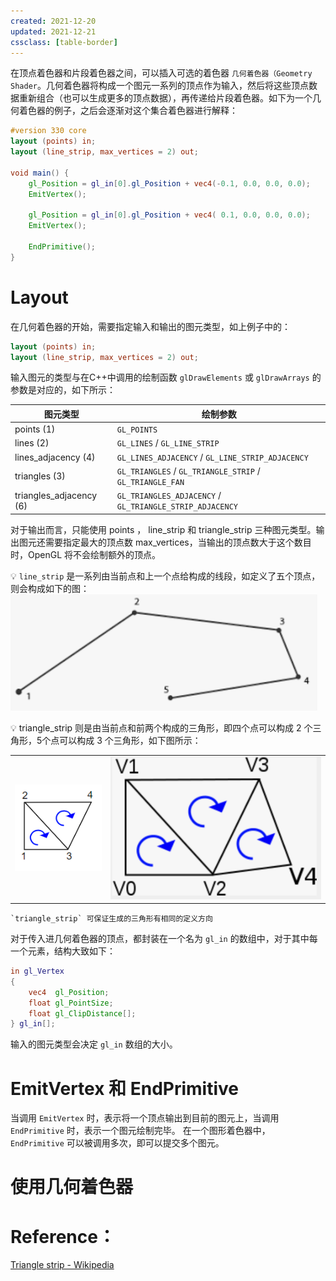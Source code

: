 ```yaml
---
created: 2021-12-20
updated: 2021-12-21
cssclass: [table-border]
---
```


在顶点着色器和片段着色器之间，可以插入可选的着色器 `几何着色器（Geometry Shader`。几何着色器将构成一个图元一系列的顶点作为输入，然后将这些顶点数据重新组合（也可以生成更多的顶点数据），再传递给片段着色器。如下为一个几何着色器的例子，之后会逐渐对这个集合着色器进行解释：

```glsl
#version 330 core
layout (points) in;
layout (line_strip, max_vertices = 2) out;

void main() {    
    gl_Position = gl_in[0].gl_Position + vec4(-0.1, 0.0, 0.0, 0.0); 
    EmitVertex();

    gl_Position = gl_in[0].gl_Position + vec4( 0.1, 0.0, 0.0, 0.0);
    EmitVertex();
    
    EndPrimitive();
}
```

# Layout

在几何着色器的开始，需要指定输入和输出的图元类型，如上例子中的：

```glsl
layout (points) in;
layout (line_strip, max_vertices = 2) out;
```

输入图元的类型与在C++中调用的绘制函数 `glDrawElements` 或 `glDrawArrays` 的参数是对应的，如下所示：

| 图元类型                | 绘制参数                                                 |
| ----------------------- | -------------------------------------------------------- |
| points (1)              | `GL_POINTS`                                              |
| lines (2)               | `GL_LINES` / `GL_LINE_STRIP`                             |
| lines_adjacency (4)     | `GL_LINES_ADJACENCY` / `GL_LINE_STRIP_ADJACENCY`         |
| triangles (3)           | `GL_TRIANGLES` / `GL_TRIANGLE_STRIP` / `GL_TRIANGLE_FAN` |
| triangles_adjacency (6) | `GL_TRIANGLES_ADJACENCY` / `GL_TRIANGLE_STRIP_ADJACENCY` |

对于输出而言，只能使用 points ， line_strip 和 triangle_strip 三种图元类型。输出图元还需要指定最大的顶点数 max_vertices，当输出的顶点数大于这个数目时，OpenGL 将不会绘制额外的顶点。

💡 `line_strip` 是一系列由当前点和上一个点给构成的线段，如定义了五个顶点，则会构成如下的图：
![|500](assets/LearnOpenGL-Ch%2022%20Geometry%20Shader/Untitled.png)

💡 triangle_strip 则是由当前点和前两个构成的三角形，即四个点可以构成 2 个三角形，5个点可以构成 3 个三角形，如下图所示：

|                                                                                                                                                |     |
| ---------------------------------------------------------------------------------------------------------------------------------------------- | --- |
| ![](assets/LearnOpenGL-Ch%2022%20Geometry%20Shader/Untitled%201%201.png) | ![](assets/LearnOpenGL-Ch%2022%20Geometry%20Shader/Untitled%202.png)      |

```ad-warning
`triangle_strip` 可保证生成的三角形有相同的定义方向
```

对于传入进几何着色器的顶点，都封装在一个名为 `gl_in` 的数组中，对于其中每一个元素，结构大致如下：

```glsl
in gl_Vertex
{
    vec4  gl_Position;
    float gl_PointSize;
    float gl_ClipDistance[];
} gl_in[];
```

输入的图元类型会决定 `gl_in` 数组的大小。

# EmitVertex 和 EndPrimitive

当调用 `EmitVertex` 时，表示将一个顶点输出到目前的图元上，当调用 `EndPrimitive` 时，表示一个图元绘制完毕。 在一个图形着色器中， `EndPrimitive` 可以被调用多次，即可以提交多个图元。

# 使用几何着色器

# Reference：

[Triangle strip - Wikipedia](https://www.notion.so/Triangle-strip-Wikipedia-838258ef3c1c486e895b29bc531187fb)